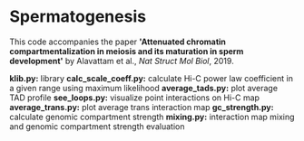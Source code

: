 # Spermatogenesis

This code accompanies the paper **'Attenuated chromatin compartmentalization in meiosis and its maturation in sperm development'** by Alavattam et al., *Nat Struct Mol Biol*, 2019.

**klib.py:** library
**calc_scale_coeff.py:** calculate Hi-C power law coefficient in a given range using maximum likelihood
**average_tads.py:** plot average TAD profile
**see_loops.py:** visualize point interactions on Hi-C map
**average_trans.py:** plot average trans interaction map
**gc_strength.py:** calculate genomic compartment strength
**mixing.py:** interaction map mixing and genomic compartment strength evaluation

